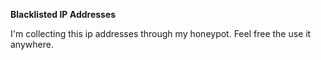 **Blacklisted IP Addresses**

I'm collecting this ip addresses through my honeypot. Feel free the use it anywhere.

